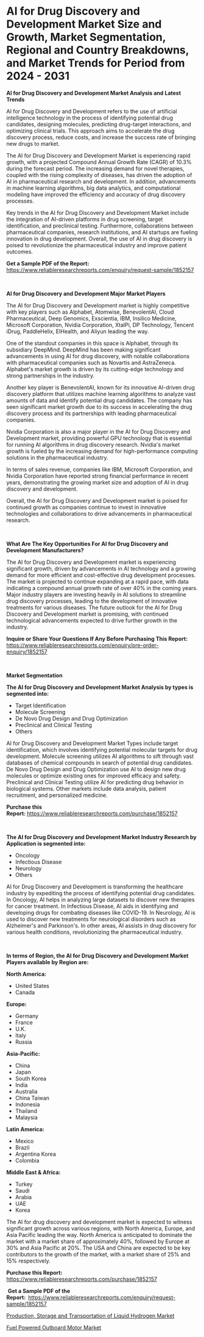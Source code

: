 <p><h1>AI for Drug Discovery and Development Market Size and Growth, Market Segmentation, Regional and Country Breakdowns, and Market Trends for Period from 2024 -  2031</h1></p><p><strong>AI for Drug Discovery and Development Market Analysis and Latest Trends</strong></p>
<p><p>AI for Drug Discovery and Development refers to the use of artificial intelligence technology in the process of identifying potential drug candidates, designing molecules, predicting drug-target interactions, and optimizing clinical trials. This approach aims to accelerate the drug discovery process, reduce costs, and increase the success rate of bringing new drugs to market.</p><p>The AI for Drug Discovery and Development Market is experiencing rapid growth, with a projected Compound Annual Growth Rate (CAGR) of 10.3% during the forecast period. The increasing demand for novel therapies, coupled with the rising complexity of diseases, has driven the adoption of AI in pharmaceutical research and development. In addition, advancements in machine learning algorithms, big data analytics, and computational modeling have improved the efficiency and accuracy of drug discovery processes.</p><p>Key trends in the AI for Drug Discovery and Development Market include the integration of AI-driven platforms in drug screening, target identification, and preclinical testing. Furthermore, collaborations between pharmaceutical companies, research institutions, and AI startups are fueling innovation in drug development. Overall, the use of AI in drug discovery is poised to revolutionize the pharmaceutical industry and improve patient outcomes.</p></p>
<p><strong>Get a Sample PDF of the Report:&nbsp;</strong> <a href="https://www.reliableresearchreports.com/enquiry/request-sample/1852157">https://www.reliableresearchreports.com/enquiry/request-sample/1852157</a></p>
<p>&nbsp;</p>
<p><strong>AI for Drug Discovery and Development Major Market Players</strong></p>
<p><p>The AI for Drug Discovery and Development market is highly competitive with key players such as Alphabet, Atomwise, BenevolentAI, Cloud Pharmaceutical, Deep Genomics, Exscientia, IBM, Insilico Medicine, Microsoft Corporation, Nvidia Corporation, XtalPi, DP Technology, Tencent iDrug, PaddleHelix, EIHealth, and Aliyun leading the way.</p><p>One of the standout companies in this space is Alphabet, through its subsidiary DeepMind. DeepMind has been making significant advancements in using AI for drug discovery, with notable collaborations with pharmaceutical companies such as Novartis and AstraZeneca. Alphabet's market growth is driven by its cutting-edge technology and strong partnerships in the industry.</p><p>Another key player is BenevolentAI, known for its innovative AI-driven drug discovery platform that utilizes machine learning algorithms to analyze vast amounts of data and identify potential drug candidates. The company has seen significant market growth due to its success in accelerating the drug discovery process and its partnerships with leading pharmaceutical companies.</p><p>Nvidia Corporation is also a major player in the AI for Drug Discovery and Development market, providing powerful GPU technology that is essential for running AI algorithms in drug discovery research. Nvidia's market growth is fueled by the increasing demand for high-performance computing solutions in the pharmaceutical industry.</p><p>In terms of sales revenue, companies like IBM, Microsoft Corporation, and Nvidia Corporation have reported strong financial performance in recent years, demonstrating the growing market size and adoption of AI in drug discovery and development.</p><p>Overall, the AI for Drug Discovery and Development market is poised for continued growth as companies continue to invest in innovative technologies and collaborations to drive advancements in pharmaceutical research.</p></p>
<p>&nbsp;</p>
<p><strong>What Are The Key Opportunities For AI for Drug Discovery and Development Manufacturers?</strong></p>
<p><p>The AI for Drug Discovery and Development market is experiencing significant growth, driven by advancements in AI technology and a growing demand for more efficient and cost-effective drug development processes. The market is projected to continue expanding at a rapid pace, with data indicating a compound annual growth rate of over 40% in the coming years. Major industry players are investing heavily in AI solutions to streamline drug discovery processes, leading to the development of innovative treatments for various diseases. The future outlook for the AI for Drug Discovery and Development market is promising, with continued technological advancements expected to drive further growth in the industry.</p></p>
<p><strong>Inquire or Share Your Questions If Any Before Purchasing This Report:</strong> <a href="https://www.reliableresearchreports.com/enquiry/pre-order-enquiry/1852157">https://www.reliableresearchreports.com/enquiry/pre-order-enquiry/1852157</a></p>
<p>&nbsp;</p>
<p><strong>Market Segmentation</strong></p>
<p><strong>The AI for Drug Discovery and Development Market Analysis by types is segmented into:</strong></p>
<p><ul><li>Target Identification</li><li>Molecule Screening</li><li>De Novo Drug Design and Drug Optimization</li><li>Preclinical and Clinical Testing</li><li>Others</li></ul></p>
<p><p>AI for Drug Discovery and Development Market Types include target identification, which involves identifying potential molecular targets for drug development. Molecule screening utilizes AI algorithms to sift through vast databases of chemical compounds in search of potential drug candidates. De Novo Drug Design and Drug Optimization use AI to design new drug molecules or optimize existing ones for improved efficacy and safety. Preclinical and Clinical Testing utilize AI for predicting drug behavior in biological systems. Other markets include data analysis, patient recruitment, and personalized medicine.</p></p>
<p><strong>Purchase this Report:&nbsp;</strong><a href="https://www.reliableresearchreports.com/purchase/1852157">https://www.reliableresearchreports.com/purchase/1852157</a></p>
<p>&nbsp;</p>
<p><strong>The AI for Drug Discovery and Development Market Industry Research by Application is segmented into:</strong></p>
<p><ul><li>Oncology</li><li>Infectious Disease</li><li>Neurology</li><li>Others</li></ul></p>
<p><p>AI for Drug Discovery and Development is transforming the healthcare industry by expediting the process of identifying potential drug candidates. In Oncology, AI helps in analyzing large datasets to discover new therapies for cancer treatment. In Infectious Disease, AI aids in identifying and developing drugs for combating diseases like COVID-19. In Neurology, AI is used to discover new treatments for neurological disorders such as Alzheimer's and Parkinson's. In other areas, AI assists in drug discovery for various health conditions, revolutionizing the pharmaceutical industry.</p></p>
<p>&nbsp;</p>
<p><strong>In terms of Region, the AI for Drug Discovery and Development Market Players available by Region are:</strong></p>
<p>
    <p> <strong> North America: </strong>
        <ul>
            <li>United States</li>
            <li>Canada</li>
        </ul>
        </p> 
    <p> <strong> Europe: </strong>
        <ul>
            <li>Germany</li>
            <li>France</li>
            <li>U.K.</li>
            <li>Italy</li>
            <li>Russia</li>
        </ul>
        </p> 
    <p> <strong> Asia-Pacific: </strong>
        <ul>
            <li>China</li>
            <li>Japan</li>
            <li>South Korea</li>
            <li>India</li>
            <li>Australia</li>
            <li>China Taiwan</li>
            <li>Indonesia</li>
            <li>Thailand</li>
            <li>Malaysia</li>
        </ul>
        </p> 
    <p> <strong> Latin America: </strong>
        <ul>
            <li>Mexico</li>
            <li>Brazil</li>
            <li>Argentina Korea</li>
            <li>Colombia</li>
        </ul>
        </p> 
    <p> <strong> Middle East & Africa: </strong>
        <ul>
            <li>Turkey</li>
            <li>Saudi</li>
            <li>Arabia</li>
            <li>UAE</li>
            <li>Korea</li>
        </ul>
    </p>
    </p>
<p><p>The AI for drug discovery and development market is expected to witness significant growth across various regions, with North America, Europe, and Asia Pacific leading the way. North America is anticipated to dominate the market with a market share of approximately 40%, followed by Europe at 30% and Asia Pacific at 20%. The USA and China are expected to be key contributors to the growth of the market, with a market share of 25% and 15% respectively.</p></p>
<p><strong>Purchase this Report: </strong><a href="https://www.reliableresearchreports.com/purchase/1852157">https://www.reliableresearchreports.com/purchase/1852157</a></p>
<p>&nbsp;<strong>Get a Sample PDF of the Report:&nbsp;&nbsp;</strong><a href="https://www.reliableresearchreports.com/enquiry/request-sample/1852157">https://www.reliableresearchreports.com/enquiry/request-sample/1852157</a></p>
<p><strong></strong></p>
<p><p><a href="https://issuu.com/reportprime-2/docs/production-storage-and-transportation-of-liquid-hy">Production, Storage and Transportation of Liquid Hydrogen Market</a></p><p><a href="https://issuu.com/reportprime-2/docs/fuel-powered-outboard-motor-market-size-2030.pptx">Fuel Powered Outboard Motor Market</a></p></p>